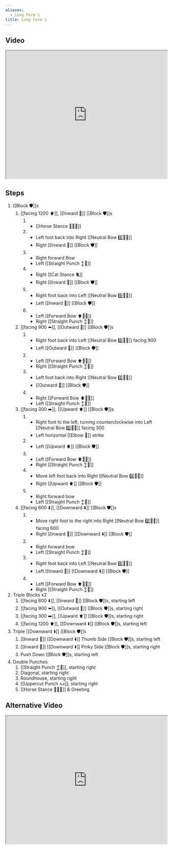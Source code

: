 ```yaml
---
aliases:
  - Long Form 1
title: Long Form 1
---
```

## Video

<iframe src="https://www.youtube.com/embed/Kfz8FRR9-IE" width="100%" height="400"></iframe>


## Steps

1. [[Block 🛡️]]s
   1. [[facing 1200 ⬆️]], [[Inward 🔽]] [[Block 🛡️]]s
      1. - [[Horse Stance 🏇🧍‍♂️]]
      2. - Left foot back into Right [[Neutral Bow 0️⃣🧍‍♂️]]
         - Right [[Inward 🔽]] [[Block 🛡️]]
      3. - Right forward Bow
         - Left [[Straight Punch ↕️👊]]
      4. - Right [[Cat Stance 🐈]]
         - Right [[Inward 🔽]] [[Block 🛡️]]
      5. - Right foot back into Left [[Neutral Bow 0️⃣🧍‍♂️]]
         - Left [[Inward 🔽]] [[Block 🛡️]]
      6. - Left [[Forward Bow ⬆️🧍‍♂️]]
         - Right [[Straight Punch ↕️👊]]
   1. [[facing 900 ⬅️]], [[Outward 🔼]] [[Block 🛡️]]s
      1. - Right foot back into Left [[Neutral Bow 0️⃣🧍‍♂️]] facing 900
         - Left [[Outward 🔼]] [[Block 🛡️]]
      2. - Left [[Forward Bow ⬆️🧍‍♂️]]
         - Right [[Straight Punch ↕️👊]]
      3. - Left foot back into Right [[Neutral Bow 0️⃣🧍‍♂️]]
         - [[Outward 🔼]] [[Block 🛡️]]
      4. - Right [[Forward Bow ⬆️🧍‍♂️]]
         - Left [[Straight Punch ↕️👊]]
   1. [[facing 300 ➡️]], [[Upward ⬆️]] [[Block 🛡️]]s
      1. - Right foot to the left, turning counterclockwise into Left [[Neutral Bow 0️⃣🧍‍♂️]] facing 300
         - Left horizontal [[Elbow 💪]] strike
      2. - Left [[Upward ⬆️]] [[Block 🛡️]]
      3. - Left [[Forward Bow ⬆️🧍‍♂️]]
         - Right [[Straight Punch ↕️👊]]
      4. - Move left foot back into Right [[Neutral Bow 0️⃣🧍‍♂️]]
         - Right [[Upward ⬆️]] [[Block 🛡️]]
      5. - Right forward bow
         - Left [[Straight Punch ↕️👊]]
   1. [[facing 600 ⬇️]], [[Downward ⬇️]] [[Block 🛡️]]s
      1. - Move right foot to the right into Right [[Neutral Bow 0️⃣🧍‍♂️]] facing 600
         - Right [[Inward 🔽]] [[Downward ⬇️]] [[Block 🛡️]]
      2. - Right forward bow
         - Left [[Straight Punch ↕️👊]]
      3. - Right foot back into Left [[Neutral Bow 0️⃣🧍‍♂️]]
         - Left [[Inward 🔽]] [[Downward ⬇️]] [[Block 🛡️]]
      4. - Left [[Forward Bow ⬆️🧍‍♂️]]
         - Right [[Straight Punch ↕️👊]]
2. Triple Blocks x2
   1. [[facing 600 ⬇️]], [[Inward 🔽]] [[Block 🛡️]]s, starting left
   2. [[facing 900 ⬅️]], [[Outward 🔼]] [[Block 🛡️]]s, starting right
   3. [[facing 300 ➡️]], [[Upward ⬆️]] [[Block 🛡️]]s, starting right
   4. [[facing 1200 ⬆️]], [[Downward ⬇️]] [[Block 🛡️]]s, starting left
3. Triple [[Downward ⬇️]] [[Block 🛡️]]s
   1. [[Inward 🔽]] [[Downward ⬇️]] Thumb Side [[Block 🛡️]]s, starting left
   2. [[Inward 🔽]] [[Downward ⬇️]] Pinky Side [[Block 🛡️]]s, starting right
   3. Push Down [[Block 🛡️]]s, starting left
4. Double Punches
   1. [[Straight Punch ↕️👊]], starting right
   2. Diagonal, starting right
   3. Roundhouse, starting right
   4. [[Uppercut Punch 🔝✊]], starting right
   5. [[Horse Stance 🏇🧍‍♂️]] & Greeting

## Alternative Video

<iframe src="https://www.youtube.com/embed/ZtmvWpdK84E" width="100%" height="400"></iframe>
